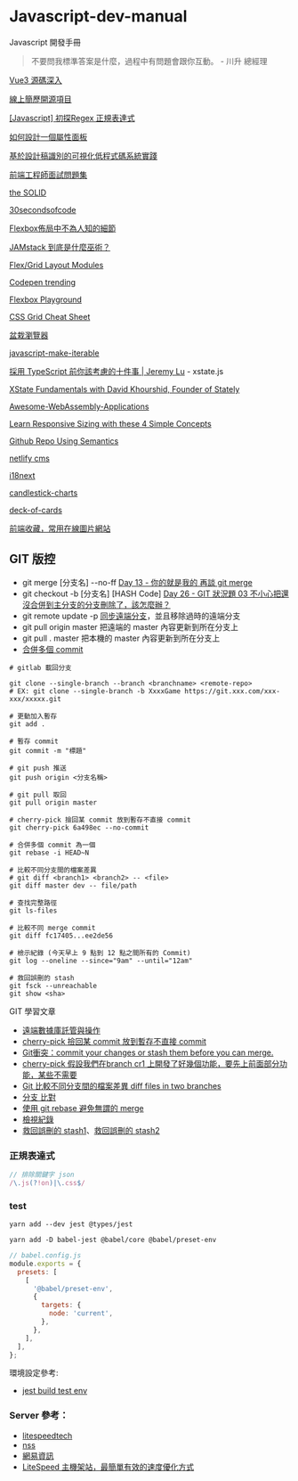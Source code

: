 # Javascript-dev-manual
Javascript 開發手冊

> 不要問我標準答案是什麼，過程中有問題會跟你互動。 - 川升 總經理

[Vue3 源碼深入](https://www.bilibili.com/video/BV1NB4y157w3?p=5)

[線上簡歷開源項目](https://github.com/huajian-pro/resume-design)

[[Javascript] 初探Regex 正規表達式](https://moojing.medium.com/javascript-%E5%88%9D%E6%8E%A2regex-%E6%AD%A3%E8%A6%8F%E8%A1%A8%E9%81%94%E5%BC%8F-1da2f4d94795)

[如何設計一個屬性面板](https://zhuanlan.zhihu.com/p/481756755)

[基於設計稿識別的可視化低程式碼系統實踐](https://segmentfault.com/a/1190000042292787)

[前端工程師面試問題集](https://h5bp.org/Front-end-Developer-Interview-Questions/translations/chinese-traditional/)

[the SOLID](https://medium.com/backticks-tildes/the-s-o-l-i-d-principles-in-pictures-b34ce2f1e898)

[30secondsofcode](https://www.30secondsofcode.org/)

[Flexbox佈局中不為人知的細節](https://juejin.cn/post/6938292463605907492)

[JAMstack 到底是什麼巫術？](https://ithelp.ithome.com.tw/articles/10235208)

[Flex/Grid Layout Modules](https://blog.hinablue.me/viewport-the-css-device-adaptation/)

[Codepen trending](https://codepen.io/tag/trending)

[Flexbox Playground](https://flexbox.netlify.app/)

[CSS Grid Cheat Sheet](https://alialaa.github.io/css-grid-cheat-sheet/)

[盆栽瀏覽器](https://bonsaibrowser.com/)

[javascript-make-iterable](https://www.30secondsofcode.org/articles/s/javascript-make-iterable)

[採用 TypeScript 前你該考慮的十件事 | Jeremy Lu](https://youtu.be/EEdd8zov4-w?t=861) - xstate.js

[XState Fundamentals with David Khourshid, Founder of Stately](https://www.youtube.com/watch?v=BJfeWEPBZXQ)

[Awesome-WebAssembly-Applications](https://github.com/mcuking/Awesome-WebAssembly-Applications)

[Learn Responsive Sizing with these 4 Simple Concepts](https://www.youtube.com/watch?v=j-tiO0gadeg)

[Github Repo Using Semantics](https://github.com/JuanitoFatas/git-style-guide)

[netlify cms](https://app.netlify.com/)

[i18next](https://www.i18next.com/)

[candlestick-charts ](https://apexcharts.com/vue-chart-demos/candlestick-charts/basic/)

[deck-of-cards](https://github.com/deck-of-cards)

[前端收藏，常用在線圖片網站](https://juejin.cn/post/7041382036145176583#heading-9)

## GIT 版控

- git merge [分支名] --no-ff [Day 13 - 你的就是我的 再談 git merge](https://ithelp.ithome.com.tw/articles/10222637)
- git checkout -b [分支名] [HASH Code] [Day 26 - GIT 狀況題 03 不小心把還沒合併到主分支的分支刪除了，該怎麼辦？](https://ithelp.ithome.com.tw/articles/10227305)
- git remote update -p [同步遠端分支](https://zlargon.gitbooks.io/git-tutorial/content/remote/delete_branch.html)，並且移除過時的遠端分支
- git pull origin master 把遠端的 master 內容更新到所在分支上
- git pull . master 把本機的 master 內容更新到所在分支上
- [合併多個 commit](https://dev.to/pb/git-squash-simplified-3ba1)

```shell
# gitlab 載回分支

git clone --single-branch --branch <branchname> <remote-repo>
# EX: git clone --single-branch -b XxxxGame https://git.xxx.com/xxx-xxx/xxxxx.git

# 更動加入暫存
git add .

# 暫存 commit
git commit -m "標題" 
 
# git push 推送
git push origin <分支名稱>

# git pull 取回
git pull origin master

# cherry-pick 撿回某 commit 放到暫存不直接 commit
git cherry-pick 6a498ec --no-commit

# 合併多個 commit 為一個
git rebase -i HEAD~N
```

```shell
# 比較不同分支間的檔案差異
# git diff <branch1> <branch2> -- <file>
git diff master dev -- file/path

# 查找完整路徑
git ls-files

# 比較不同 merge commit
git diff fc17405...ee2de56

# 檢示紀錄 (今天早上 9 點到 12 點之間所有的 Commit)
git log --oneline --since="9am" --until="12am"
```

```shell
# 救回誤刪的 stash
git fsck --unreachable
git show <sha>
```

GIT 學習文章

- [遠端數據庫託管與操作](https://awdr74100.github.io/2020-04-18-git-remote/)
- [cherry-pick 撿回某 commit 放到暫存不直接 commit](https://gitbook.tw/chapters/faq/cherry-pick.html)
- [Git衝突：commit your changes or stash them before you can merge.](https://blog.csdn.net/liuchunming033/article/details/45368237)
- [cherry-pick 假設我們在branch cr1 上開發了好幾個功能，要先上前面部分功能，某些不需要](https://ithelp.ithome.com.tw/articles/10187976)
- [Git 比較不同分支間的檔案差異 diff files in two branches](https://matthung0807.blogspot.com/2019/11/git-diff-files-in-two-branches.html)
- [分支 比對](https://git-scm.com/docs/git-diff#Documentation/git-diff.txt-Comparingbranches)
- [使用 git rebase 避免無謂的 merge](https://ihower.tw/blog/archives/3843)
- [檢視紀錄](https://gitbook.tw/chapters/using-git/log.html)
- [救回誤刪的 stash1](https://www.jianshu.com/p/ae1987efec61)、[救回誤刪的 stash2](https://zhuanlan.zhihu.com/p/28948567)

### 正規表達式

```js
// 排除關鍵字 json
/\.js(?!on)|\.css$/
```

### test

```shell
yarn add --dev jest @types/jest
```

```shell
yarn add -D babel-jest @babel/core @babel/preset-env
```

```js
// babel.config.js
module.exports = {
  presets: [
    [
      '@babel/preset-env',
      {
        targets: {
          node: 'current',
        },
      },
    ],
  ],
};
```

環境設定參考:

- [jest build test env](https://titangene.github.io/article/jest-build-test-env.html)

### Server 參考：

- [litespeedtech](https://litespeedtech.com/)
- [nss](https://www.nss.com.tw/wordpresshosting/)
- [網易資訊](https://wanteasy.com.tw/litespeed-web-server.html)
- [LiteSpeed 主機架站，最簡單有效的速度優化方式](https://kamadiam.com/litespeed-web-server-hosting/)
